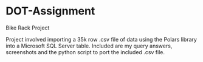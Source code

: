 # DOT-Assignment
Bike Rack Project

Project involved importing a 35k row .csv file of data using the Polars library into a Microsoft SQL Server table. Included are my query answers, screenshots and the python script to port the included .csv file.

